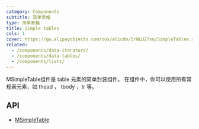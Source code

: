 ```yaml
---
category: Components
subtitle: 简单表格
type: 简单表格
title: Simple tables
cols: 1
cover: https://gw.alipayobjects.com/zos/alicdn/5rWLU27so/SimpleTables.svg
related:
  - /components/data-iterators/
  - /components/data-tables/
  - /components/lists/
---
```


MSimpleTable组件是 table 元素的简单封装组件。 在组件中，你可以使用所有常规表元素，如 thead ， tbody ，tr 等。

## API

- [MSimpleTable](/docs/api/MSimpleTable)